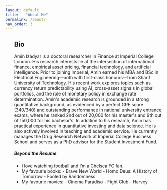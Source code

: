 ```yaml
---                
layout: default
title:   "About Me"
permalink: /about/
nav_order: 3
---
```


<div style="margin-left:2em;">
  <h2>Bio</h2>
    <div class="paper-abstract">
    Amin Izadyar is a doctoral researcher in Finance at Imperial College London. His research interests lie at the intersection of international finance, empirical asset pricing, financial technology, and artificial intelligence. Prior to joining Imperial, Amin earned his MBA and BSc in Electrical Engineering—both with first-class honours—from Sharif University of Technology. His recent work explores topics such as currency return predictability using AI, cross-asset signals in global portfolios, and the role of monetary policy in exchange rate determination. Amin's academic research is grounded in a strong quantitative background, as evidenced by a perfect GRE score (340/340) and outstanding performance in national university entrance exams, where he ranked 2nd out of 20,000 for his master's and 9th out of 150,000 for his bachelor's. In addition to his research, Amin has practical experience in quantitative investing and data science. He is also actively involved in teaching and academic service. He currently manages the Drug Research Network at Imperial College Business School and serves as a PhD advisor for the Student Investment Fund.
</div>
</div>

<div style="margin-left:2em;">
  <h5>Beyond the Resume</h5>
  <div class="paper-abstract">
  <ul>
    <li> I love watching football and I’m a Chelsea FC fan.
     </li>
    <li> My favourie books: - Brave New World - Homo Deus: A History of Tomorrow - Fooled by Randomness  
     </li>
    <li> My favourie movies: - Cinema Paradiso - Fight Club - Harvey  
     </li>
  </ul>
  </div>
</div>